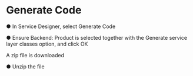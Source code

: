 # Generate Code

● In Service Designer, select Generate Code





● Ensure Backend: Product is selected together with the Generate service layer 	classes option, and click OK

A zip file is downloaded

● Unzip the file





